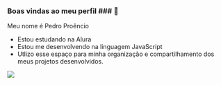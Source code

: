### Boas vindas ao meu perfil ### 🚙

Meu nome é Pedro Proêncio
- Estou estudando na Alura
- Estou me desenvolvendo na linguagem JavaScript
- Utlizo esse espaço para minha organização e compartilhamento dos meus projetos desenvolvidos.


![](https://itunes.apple.com/app/apple-store/id917932200?pt=39040802&ct=Media1GIFV2&mt=8)
